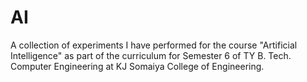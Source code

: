 # AI
A collection of experiments I have performed for the course "Artificial Intelligence" as part of the curriculum for Semester 6 of TY B. Tech. Computer Engineering at KJ Somaiya College of Engineering.
